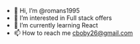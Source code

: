 - 👋 Hi, I’m @romans1995
- 👀 I’m interested in Full stack offers
- 🌱 I’m currently learning React 
- 📫 How to reach me cboby26@gmail.com
